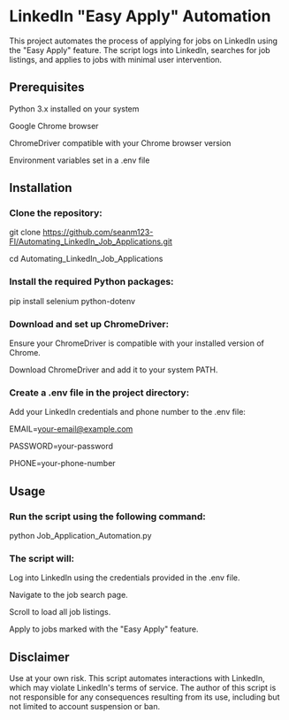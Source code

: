 # LinkedIn "Easy Apply" Automation

This project automates the process of applying for jobs on LinkedIn using the "Easy Apply" feature. The script logs into LinkedIn, searches for job listings, and applies to jobs with minimal user intervention.

## Prerequisites

Python 3.x installed on your system

Google Chrome browser

ChromeDriver compatible with your Chrome browser version

Environment variables set in a .env file

## Installation

### Clone the repository:

git clone https://github.com/seanm123-FI/Automating_LinkedIn_Job_Applications.git

cd Automating_LinkedIn_Job_Applications

### Install the required Python packages:

pip install selenium python-dotenv


### Download and set up ChromeDriver:

Ensure your ChromeDriver is compatible with your installed version of Chrome. 

Download ChromeDriver and add it to your system PATH.

### Create a .env file in the project directory:

Add your LinkedIn credentials and phone number to the .env file:

EMAIL=your-email@example.com

PASSWORD=your-password

PHONE=your-phone-number


## Usage
### Run the script using the following command:

python Job_Application_Automation.py


### The script will:

Log into LinkedIn using the credentials provided in the .env file.

Navigate to the job search page.

Scroll to load all job listings.

Apply to jobs marked with the "Easy Apply" feature.

## Disclaimer
Use at your own risk. This script automates interactions with LinkedIn, which may violate LinkedIn's terms of service. The author of this script is not responsible for any consequences resulting from its use, including but not limited to account suspension or ban.
